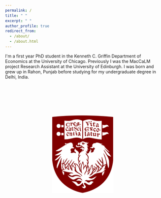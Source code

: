 ```yaml
---
permalink: /
title: " "
excerpt: " "
author_profile: true
redirect_from: 
  - /about/
  - /about.html
---
```


I'm a first year PhD student in the Kenneth C. Griffin Department of Economics at the University of Chicago. Previously I was the MacCaLM project Research Assistant at the University of Edinburgh. I was born and grew up in Rahon, Punjab before studying for my undergraduate degree in Delhi, India.

<br />
<br />
<br />
<br />
<br />
<br />

<div style="text-align:center"><img src="./images/chicago_logo.png"  width="200" /></div>





